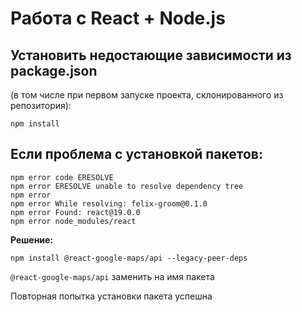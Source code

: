 # Работа с React + Node.js

## Установить недостающие зависимости из package.json

(в том числе при первом запуске проекта, склонированного из репозитория):

```
npm install
```

## Если проблема с установкой пакетов:
```
npm error code ERESOLVE
npm error ERESOLVE unable to resolve dependency tree
npm error
npm error While resolving: felix-groom@0.1.0
npm error Found: react@19.0.0
npm error node_modules/react
```

**Решение:**
```
npm install @react-google-maps/api --legacy-peer-deps
```
`@react-google-maps/api` заменить на имя пакета

Повторная попытка установки пакета успешна